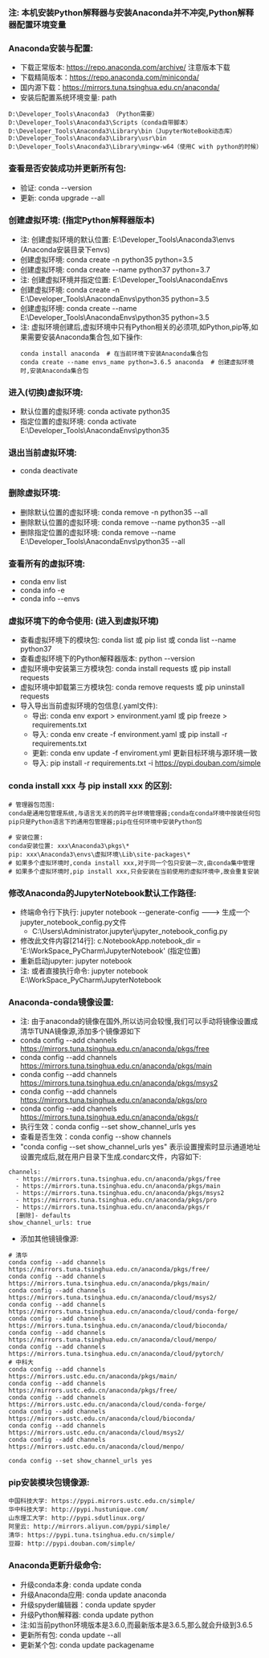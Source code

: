 ### 注: 本机安装Python解释器与安装Anaconda并不冲突,Python解释器配置环境变量

### Anaconda安装与配置:
- 下载正常版本: https://repo.anaconda.com/archive/  注意版本下载
- 下载精简版本：https://repo.anaconda.com/miniconda/
- 国内源下载：https://mirrors.tuna.tsinghua.edu.cn/anaconda/
- 安装后配置系统环境变量: path 
```
D:\Developer_Tools\Anaconda3 （Python需要）
D:\Developer_Tools\Anaconda3\Scripts（conda自带脚本）
D:\Developer_Tools\Anaconda3\Library\bin（JupyterNoteBook动态库）
D:\Developer_Tools\Anaconda3\Library\usr\bin
D:\Developer_Tools\Anaconda3\Library\mingw-w64（使用C with python的时候）
```

### 查看是否安装成功并更新所有包:
- 验证: conda --version
- 更新: conda upgrade --all

### 创建虚拟环境: (指定Python解释器版本)
- 注: 创建虚拟环境的默认位置: E:\Developer_Tools\Anaconda3\envs (Anaconda安装目录下envs)
- 创建虚拟环境: conda create -n python35 python=3.5
- 创建虚拟环境: conda create --name python37 python=3.7
- 注: 创建虚拟环境并指定位置: E:\Developer_Tools\AnacondaEnvs
- 创建虚拟环境: conda create -n E:\Developer_Tools\AnacondaEnvs\python35 python=3.5
- 创建虚拟环境: conda create --name E:\Developer_Tools\AnacondaEnvs\python35 python=3.5
- 注: 虚拟环境创建后,虚拟环境中只有Python相关的必须项,如Python,pip等,如果需要安装Anaconda集合包,如下操作:
    ```
    conda install anaconda  # 在当前环境下安装Anaconda集合包
    conda create --name envs_name python=3.6.5 anaconda  # 创建虚拟环境时,安装Anaconda集合包 
    ```

### 进入(切换)虚拟环境:
- 默认位置的虚拟环境: conda activate python35
- 指定位置的虚拟环境: conda activate E:\Developer_Tools\AnacondaEnvs\python35

### 退出当前虚拟环境:
- conda deactivate

### 删除虚拟环境:
- 删除默认位置的虚拟环境: conda remove -n python35 --all
- 删除默认位置的虚拟环境: conda remove --name python35 --all
- 删除指定位置的虚拟环境: conda remove --name E:\Developer_Tools\AnacondaEnvs\python35 --all

### 查看所有的虚拟环境:
- conda env list
- conda info -e
- conda info --envs

### 虚拟环境下的命令使用: (进入到虚拟环境)
- 查看虚拟环境下的模块包: conda list 或 pip list 或 conda list --name python37
- 查看虚拟环境下的Python解释器版本: python --version
- 虚拟环境中安装第三方模块包: conda install requests 或 pip install requests
- 虚拟环境中卸载第三方模块包: conda remove requests 或 pip uninstall requests
- 导入导出当前虚拟环境的包信息(.yaml文件):
    - 导出: conda env export > environment.yaml 或 pip freeze > requirements.txt
    - 导入: conda env create -f environment.yaml 或 pip install -r requirements.txt
    - 更新: conda env update -f enviroment.yml 更新目标环境与源环境一致
    - 导入: pip install -r requirements.txt -i https://pypi.douban.com/simple

### conda install xxx 与 pip install xxx 的区别:
```
# 管理器包范围:
conda是通用包管理系统,与语言无关的的跨平台环境管理器;conda在conda环境中按装任何包
pip只是Python语言下的通用包管理器;pip在任何环境中安装Python包

# 安装位置:
conda安装位置: xxx\Anaconda3\pkgs\*
pip: xxx\Anaconda3\envs\虚拟环境\Lib\site-packages\*
# 如果多个虚拟环境时,conda install xxx,对于同一个包只安装一次,由conda集中管理
# 如果多个虚拟环境时,pip install xxx,只会安装在当前使用的虚拟环境中,故会重复安装
```
    
### 修改Anaconda的JupyterNotebook默认工作路径:
- 终端命令行下执行: jupyter notebook --generate-config ---> 生成一个 jupyter_notebook_config.py文件
    - C:\Users\Administrator\.jupyter\jupyter_notebook_config.py
- 修改此文件内容[214行]: c.NotebookApp.notebook_dir = 'E:\WorkSpace_PyCharm\JupyterNotebook' (指定位置)
- 重新启动jupyter: jupyter notebook
- 注: 或者直接执行命令: jupyter notebook E:\WorkSpace_PyCharm\JupyterNotebook


### Anaconda-conda镜像设置:
- 注: 由于anaconda的镜像在国外,所以访问会较慢,我们可以手动将镜像设置成清华TUNA镜像源,添加多个镜像源如下
- conda config --add channels https://mirrors.tuna.tsinghua.edu.cn/anaconda/pkgs/free
- conda config --add channels https://mirrors.tuna.tsinghua.edu.cn/anaconda/pkgs/main
- conda config --add channels https://mirrors.tuna.tsinghua.edu.cn/anaconda/pkgs/msys2
- conda config --add channels https://mirrors.tuna.tsinghua.edu.cn/anaconda/pkgs/pro
- conda config --add channels https://mirrors.tuna.tsinghua.edu.cn/anaconda/pkgs/r
- 执行生效：conda config --set show_channel_urls yes
- 查看是否生效：conda config --show channels
- "conda config --set show_channel_urls yes" 表示设置搜索时显示通道地址设置完成后,就在用户目录下生成.condarc文件，内容如下:
``` 如: C:\Users\Administrator\.condarc
channels:
  - https://mirrors.tuna.tsinghua.edu.cn/anaconda/pkgs/free
  - https://mirrors.tuna.tsinghua.edu.cn/anaconda/pkgs/main
  - https://mirrors.tuna.tsinghua.edu.cn/anaconda/pkgs/msys2
  - https://mirrors.tuna.tsinghua.edu.cn/anaconda/pkgs/pro
  - https://mirrors.tuna.tsinghua.edu.cn/anaconda/pkgs/r
  [删除]- defaults
show_channel_urls: true
```
- 添加其他镜镜像源:
```
# 清华
conda config --add channels https://mirrors.tuna.tsinghua.edu.cn/anaconda/pkgs/free/
conda config --add channels https://mirrors.tuna.tsinghua.edu.cn/anaconda/pkgs/main/
conda config --add channels https://mirrors.tuna.tsinghua.edu.cn/anaconda/cloud/msys2/
conda config --add channels https://mirrors.tuna.tsinghua.edu.cn/anaconda/cloud/conda-forge/
conda config --add channels https://mirrors.tuna.tsinghua.edu.cn/anaconda/cloud/bioconda/
conda config --add channels https://mirrors.tuna.tsinghua.edu.cn/anaconda/cloud/menpo/
conda config --add channels https://mirrors.tuna.tsinghua.edu.cn/anaconda/cloud/pytorch/
# 中科大
conda config --add channels https://mirrors.ustc.edu.cn/anaconda/pkgs/main/
conda config --add channels https://mirrors.ustc.edu.cn/anaconda/pkgs/free/
conda config --add channels https://mirrors.ustc.edu.cn/anaconda/cloud/conda-forge/
conda config --add channels https://mirrors.ustc.edu.cn/anaconda/cloud/bioconda/
conda config --add channels https://mirrors.ustc.edu.cn/anaconda/cloud/msys2/
conda config --add channels https://mirrors.ustc.edu.cn/anaconda/cloud/menpo/

conda config --set show_channel_urls yes
```

### pip安装模块包镜像源:
```
中国科技大学: https://pypi.mirrors.ustc.edu.cn/simple/
华中科技大学: http://pypi.hustunique.com/
山东理工大学: http://pypi.sdutlinux.org/
阿里云: http://mirrors.aliyun.com/pypi/simple/
清华: https://pypi.tuna.tsinghua.edu.cn/simple/
豆瓣: http://pypi.douban.com/simple/
```

### Anaconda更新升级命令: 
- 升级conda本身: conda update conda
- 升级Anaconda应用: conda update anaconda
- 升级spyder编辑器：conda update spyder
- 升级Python解释器: conda update python 
- 注:如当前python环境版本是3.6.0,而最新版本是3.6.5,那么就会升级到3.6.5
- 更新所有包: conda update --all
- 更新某个包: conda update packagename

